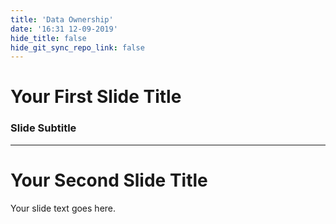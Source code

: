 ```yaml
---
title: 'Data Ownership'
date: '16:31 12-09-2019'
hide_title: false
hide_git_sync_repo_link: false
---
```


# Your First Slide Title

### Slide Subtitle

---

# Your Second Slide Title

Your slide text goes here.